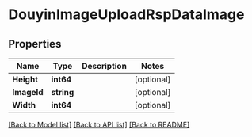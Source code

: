 # DouyinImageUploadRspDataImage

## Properties

Name | Type | Description | Notes
------------ | ------------- | ------------- | -------------
**Height** | **int64** |  | [optional] 
**ImageId** | **string** |  | [optional] 
**Width** | **int64** |  | [optional] 

[[Back to Model list]](../README.md#documentation-for-models) [[Back to API list]](../README.md#documentation-for-api-endpoints) [[Back to README]](../README.md)


